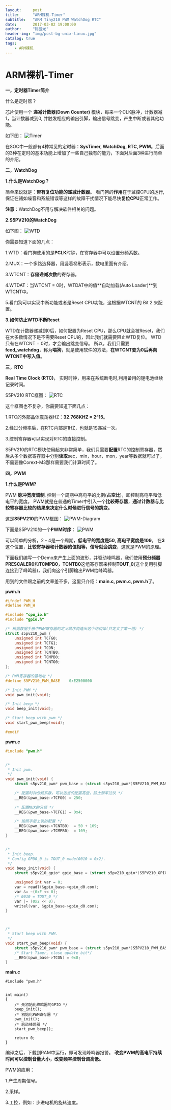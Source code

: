 ```yaml
---
layout:     post
title:      "ARM裸机-Timer"
subtitle:   "ARM Tiny210 PWM WatchDog RTC"
date:       2017-03-02 19:00:00
author:     "陈登龙"
header-img: "img/post-bg-unix-linux.jpg"
catalog: true
tags:
    - ARM裸机
---
```


# ARM裸机-Timer

**一，定时器Timer简介**

什么是定时器？

芯片使用一个 **递减计数器(Down Counter)** 模块，每来一个CLK脉冲，计数器减1，当计数器减到0, 并触发相应的输出引脚，输出信号跳变，产生中断或者其他功能。

如下图：
![Timer][1]

在SOC中一般都有4种常见的定时器：**SysTimer, WatchDog, RTC, PWM**。后面的3种在定时的基本功能上增加了一些自己独有的能力，下面对后面3种进行简单的介绍。


**二，WatchDog**

**1.什么是WatchDog？**

简单来说就是：**带有复位功能的递减计数器**。
看门狗的**作用**在于监控CPU的运行,保证在诸如噪音和系统错误等这样的故障干扰情况下能尽快**复位CPU**正常工作。

**注意**：WatchDog不用与解决软件相关的问题。


**2.S5PV210的WatchDog**

如下图：
![WTD][2]

你需要知道下面的几点：

1.WTD：看门狗使用的是**PCLK**时钟，在寄存器中可以设置分频系数。

2.MUX：一个多路选择器，用竖着梯形表示，数电里面有介绍。

3.WTCNT：**存储递减次数**的寄存器。

4.WTDAT：当WTCNT = 0时，WTDAT中的值**自动加载(Auto Loader)**到WTCNT中。

5.看门狗可以实现中断功能或者是Reset CPU功能，这根据WTCNT的 Bit 2 来配置。


**3.如何防止WTD不断Reset**

WTD在计数器递减到0后，如何配置为Reset CPU，那么CPU就会被Reset，我们在大多数情况下是不需要Reset CPU的，因此我们就需要阻止WTD复位。
WTD只有在WTCNT = 0时，才会输出跳变信号。
所以，我们只需要**feed_watchdog**，称为**喂狗**，就是使用软件的方法，**在WTCNT变为0后再向WTCNT中写入值**。


**三，RTC**

**Real Time Clock (RTC)**， 实时时钟，用来在系统断电时,利用备用的锂电池继续记录时间。
 
 S5PV210 RTC框图：
 ![RTC][3]
 
 这个框图也不复杂，你需要知道下面几点：

1.RTC的外部晶体震荡器HZ：**32.768KHZ = 2^15**。

2.经过分频率后，在RTC内部是1HZ，也就是1S递减一次。

3.控制寄存器可以实现对RTC的直接控制。

S5PV210的RTC模块使用起来非常简单，我们只需要**配置**RTC的控制寄存器，然后从多个数据寄存器中分别**读取**sec，min，hour，mon，year等数据就可以了，不需要像Corext-M3那样需要我们计算时间了。



**四，PWM**

**1.什么是PWM?**

PWM **脉冲宽度调制**, 控制一个周期中高电平的比例(**占空比**)，即控制高电平和低电平的宽度。
PWM就是在普通的Timer中引入一个**比较寄存器**，**通过计数器与比较寄存器比较的结果来决定什么时候进行信号的跳变。**

这是**S5PV210**的PWM框图：
![PWM-Diagram][4]


下面是S5PV210的一个**PWM时序**：
![PWM][5]


可以简单的分析，2 - 4是一个周期，**低电平的宽度是50, 高电平宽度是109**。
在**3**这个位置，**比较寄存器和计数器的值相等，信号就会跳变**，这就是PWM的原理。


下面我们编写一个Demo来产生上面的波形，并驱动峰鸣器，我们使用**预分频器PRESCALER0**和**TCMPB0，TCNTB0**这组寄存器来控制**TOUT_0**(这个复用引脚连接到了峰鸣器)，我们向这个引脚输出PWM给峰鸣器。

用到的文件跟之前的文章差不多，这里只介绍：**main.c, pwm.c, pwm.h**了。

**pwm.h**

``` c
#ifndef PWM_H
#define PWM_H

#include "cpu_io.h"
#include "gpio.h"

/* 根据数据手册中PWM寄存器的定义顺序构造出这个结构体(只定义了第一组) */
struct s5pv210_pwm {
	unsigned int TCFG0;
	unsigned int TCFG1;
	unsigned int TCON;
	unsigned int TCNTB0;
	unsigned int TCMPB0;
	unsigned int TCNTO0;
};

/* PWM寄存器的基地址 */
#define S5PV210_PWM_BASE	0xE2500000

/* Init PWM */
void pwm_init(void);

/* Init beep */
void beep_init(void);

/* Start beep with pwm */
void start_pwm_beep(void);

#endif
```

**pwm.c**

``` c
#include "pwm.h"


/*
 * Init pwm.
 */
void pwm_init(void) {
	struct s5pv210_pwm* pwm_base = (struct s5pv210_pwm*)S5PV210_PWM_BASE;

	/* 配置时钟分频系数，可以适当的配置高些，防止频率过快 */
	__REG(&pwm_base->TCFG0) = 250;
	
	/* 配置MUX的分频 */
	__REG(&pwm_base->TCFG1) = 0x4;

	/* 按照手册上说的配置 */
	__REG(&pwm_base->TCNTB0)  = 50 + 109;
	__REG(&pwm_base->TCMPB0)  = 109;
}


/*
 * Init beep.
 * Config GPD0_0 is TOUT_0 mode(0010 = 0x2).
 */
void beep_init(void) {
	struct s5pv210_gpio* gpio_base = (struct s5pv210_gpio*)S5PV210_GPIO_BASE;

	unsigned int var = 0;
	var = readl(&gpio_base->gpio_d0.con);
	var &= ~(0xF << 0);
	/* 0010 = TOUT_0 */
	var |= (0x2 << 0);
	writel(var, &gpio_base->gpio_d0.con);
}



/*
 * Start beep with PWM.
 */
void start_pwm_beep(void) {	
	struct s5pv210_pwm* pwm_base = (struct s5pv210_pwm*)S5PV210_PWM_BASE;
	/* Start Timer, close update bit*/
	__REG(&pwm_base->TCON) = 0x8;
}


```


**main.c**

```   
#include "pwm.h"
 

int main()
{ 
	/* 先初始化峰鸣器的GPIO */
	beep_init();
	/* 初始化PWM寄存器 */
	pwm_init();
	/* 启动峰鸣器 */
	start_pwm_beep();
	
 	return 0;
}

```

编译之后，下载到RAM中运行，即可发现峰鸣器报警。
**改变PWM的高电平持续时间可以控制音量大小，改变频率控制音调高低。**


PWM的应用：

1.产生周期信号。

2.采样。

3.工控，例如：步进电机的旋转速度。

  [1]: https://cheng-zhi.github.io/img/Timer/post-2017-03-02-Timer.png
  [2]: https://cheng-zhi.github.io/img/Timer/post-2017-03-02-WTD.png
  [3]: https://cheng-zhi.github.io/img/Timer/post-2017-03-02-RTC.png
  [4]: https://cheng-zhi.github.io/img/Timer/post-2017-03-02-PWM-Diagram.png
  [5]: https://cheng-zhi.github.io/img/Timer/post-2017-03-02-PWM.png
